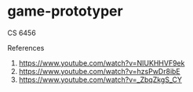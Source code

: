 # game-prototyper
CS 6456

References

1. https://www.youtube.com/watch?v=NIUKHHVF9ek
2. https://www.youtube.com/watch?v=hzsPwDr8ibE
3. https://www.youtube.com/watch?v=_ZbqZkgS_CY
